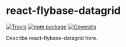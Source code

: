 # react-flybase-datagrid

[![Travis][build-badge]][build]
[![npm package][npm-badge]][npm]
[![Coveralls][coveralls-badge]][coveralls]

Describe react-flybase-datagrid here.

[build-badge]: https://img.shields.io/travis/user/repo/master.png?style=flat-square
[build]: https://travis-ci.org/user/repo

[npm-badge]: https://img.shields.io/npm/v/npm-package.png?style=flat-square
[npm]: https://www.npmjs.org/package/npm-package

[coveralls-badge]: https://img.shields.io/coveralls/user/repo/master.png?style=flat-square
[coveralls]: https://coveralls.io/github/user/repo
